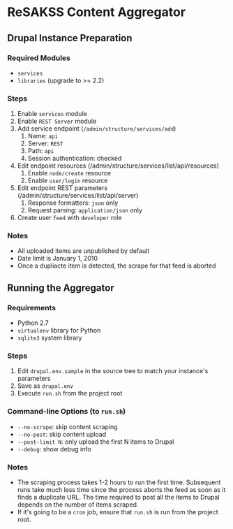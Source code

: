 ReSAKSS Content Aggregator
==========================

Drupal Instance Preparation
---------------------------

### Required Modules
* `services` 
* `libraries` (upgrade to >= 2.2)

### Steps
1. Enable `services` module
2. Enable `REST Server` module
3. Add service endpoint (`/admin/structure/services/add`)
    1. Name: `api`
    2. Server: `REST`
    3. Path: `api`
    4. Session authentication: checked
4. Edit endpoint resources (/admin/structure/services/list/api/resources)
    1. Enable `node/create` resource
    2. Enable `user/login` resource
5. Edit endpoint REST parameters (/admin/structure/services/list/api/server)
    1. Response formatters: `json` only
    2. Request parsing: `application/json` only
6. Create user `feed` with `developer` role

### Notes
* All uploaded items are unpublished by default
* Date limit is January 1, 2010
* Once a dupliacte item is detected, the scrape for that feed is aborted

Running the Aggregator
----------------------

### Requirements
* Python 2.7
* `virtualenv` library for Python
* `sqlite3` system library

### Steps  
1. Edit `drupal.env.sample` in the source tree to match your instance's parameters
2. Save as `drupal.env`
3. Execute `run.sh` from the project root

### Command-line Options (to `run.sh`)
* `--no-scrape`: skip content scraping
* `--no-post`: skip content upload
* `--post-limit N`: only upload the first N items to Drupal
* `--debug`: show debug info

### Notes
* The scraping process takes 1-2 hours to run the first time. Subsequent runs take much less time since the process aborts the feed as soon as it finds a duplicate URL. The time required to post all the items to Drupal depends on the number of items scraped.
* If it's going to be a `cron` job, ensure that `run.sh` is run from the project root.
  
